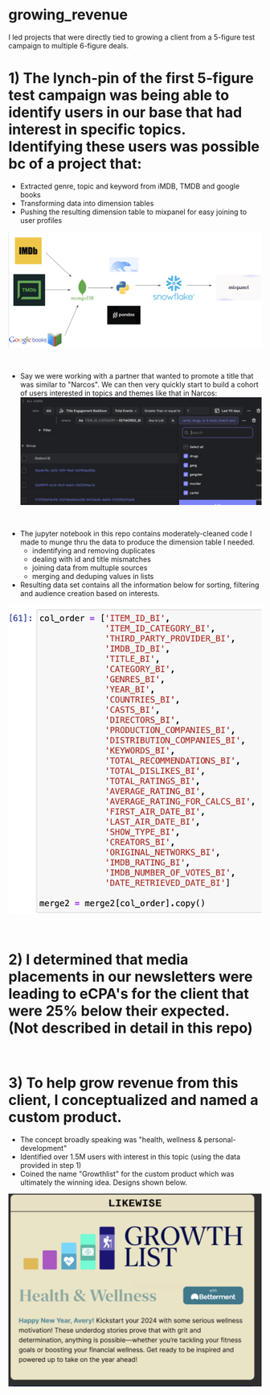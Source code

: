 # growing_revenue

I led projects that were directly tied to growing a client from a 5-figure test campaign to multiple 6-figure deals.

# 1) The lynch-pin of the first 5-figure test campaign was being able to identify users in our base that had interest in specific topics. Identifying these users was possible bc of a project that:
- Extracted genre, topic and keyword from iMDB, TMDB and google books
- Transforming data into dimension tables 
- Pushing the resulting dimension table to mixpanel for easy joining to user profiles

![My Image](title_enhancements.png)

&nbsp;

 - Say we were working with a partner that wanted to promote a title that was similar to "Narcos". We can then very quickly start to build a cohort of users interested in topics and themes like that in Narcos:
![My Image](theme_search.png)

&nbsp;

- The jupyter notebook in this repo contains moderately-cleaned code I made to munge thru the data to produce the dimension table I needed.
    - indentifying and removing duplicates
    - dealing with id and title mismatches
    - joining data from multuple sources
    - merging and deduping values in lists
- Resulting data set contains all the information below for sorting, filtering and audience creation based on interests.

![My Image](enhancements_columns.png)


&nbsp;

# 2) I determined that media placements in our newsletters were leading to eCPA's for the client that were 25% below their expected. (Not described in detail in this repo)

&nbsp;

# 3) To help grow revenue from this client, I conceptualized and named a custom product.
- The concept broadly speaking was "health, wellness & personal-development"
- Identified over 1.5M users with interest in this topic (using the data provided in step 1)
- Coined the name "Growthlist" for the custom product which was ultimately the winning idea. Designs shown below.

![My Image](growthlist.png)

